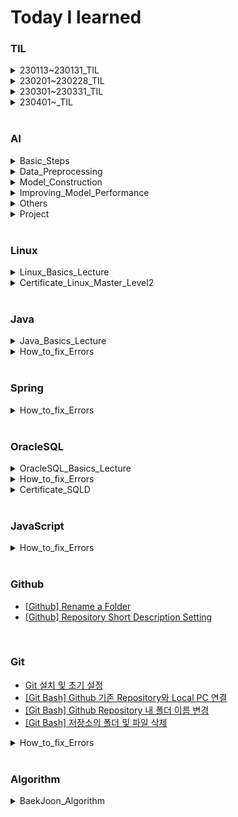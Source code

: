 # Today I learned

### TIL
<details>
<summary>230113~230131_TIL</summary>

- [230113_TIL](https://hj0216.tistory.com/2)  
- [230114_TIL](https://hj0216.tistory.com/4)
- [230115_TIL](https://hj0216.tistory.com/8)
- [230116_TIL](https://hj0216.tistory.com/14)
- [230117_TIL](https://hj0216.tistory.com/19)
- [230118_TIL](https://hj0216.tistory.com/22)
- [230119_TIL](https://hj0216.tistory.com/25)
- [230120_TIL](https://hj0216.tistory.com/27)
- [230121_TIL](https://hj0216.tistory.com/35)
- [230122_TIL](https://hj0216.tistory.com/37)
- [230123_TIL](https://hj0216.tistory.com/46)
- [230124_TIL](https://hj0216.tistory.com/55)
- [230125_TIL](https://hj0216.tistory.com/64)
- [230126_TIL](https://hj0216.tistory.com/66)
- [230127_TIL](https://hj0216.tistory.com/71)
- [230128_TIL](https://hj0216.tistory.com/73)
- [230129_TIL](https://hj0216.tistory.com/75)
- [230130_TIL](https://hj0216.tistory.com/78)
- [230131_TIL](https://hj0216.tistory.com/79)
</details>

<details>
<summary>230201~230228_TIL</summary>

- [230201_TIL](https://hj0216.tistory.com/82)
- [230202_TIL](https://hj0216.tistory.com/83)
- [230203_TIL](https://hj0216.tistory.com/84)
- [230204_TIL](https://hj0216.tistory.com/89)
- [230205_TIL](https://hj0216.tistory.com/99)
- [230206_TIL](https://hj0216.tistory.com/102)
- [230207_TIL](https://hj0216.tistory.com/103)
- [230208_TIL](https://hj0216.tistory.com/104)
- [230209_TIL](https://hj0216.tistory.com/105)
- [230210_TIL](https://hj0216.tistory.com/106)
- [230211_TIL](https://hj0216.tistory.com/107)
- [230212_TIL](https://hj0216.tistory.com/112)
- [230213_TIL](https://hj0216.tistory.com/115)
- [230214_TIL](https://hj0216.tistory.com/117)
- [230215_TIL](https://hj0216.tistory.com/118)
- [230216_TIL](https://hj0216.tistory.com/119)
- [230217_TIL](https://hj0216.tistory.com/122)
- [230218_TIL](https://hj0216.tistory.com/127)
- [230219_TIL](https://hj0216.tistory.com/129)
- [230220_TIL](https://hj0216.tistory.com/134)
- [230221_TIL](https://hj0216.tistory.com/140)
- [230222_TIL](https://hj0216.tistory.com/146)
- [230223_TIL](https://hj0216.tistory.com/148)
- [230224_TIL](https://hj0216.tistory.com/152)
- [230225_TIL](https://hj0216.tistory.com/156)
- [230226_TIL](https://hj0216.tistory.com/161)
- [230227_TIL](https://hj0216.tistory.com/168)
- [230228_TIL](https://hj0216.tistory.com/175)
</details>

<details>
<summary>230301~230331_TIL</summary>

- [230301_TIL](https://hj0216.tistory.com/180)
- [230302_TIL](https://hj0216.tistory.com/186)
- [230303_TIL](https://hj0216.tistory.com/193)
- [230304_TIL](https://hj0216.tistory.com/201)
- [230305_TIL](https://hj0216.tistory.com/209)
- [230306_TIL](https://hj0216.tistory.com/217)
- [230307_TIL](https://hj0216.tistory.com/222)
- [230308_TIL](https://hj0216.tistory.com/231)
- [230309_TIL](https://hj0216.tistory.com/233)
- [230310_TIL](https://hj0216.tistory.com/237)
- [230311_TIL](https://hj0216.tistory.com/241)
- [230312_TIL](https://hj0216.tistory.com/243)
- [230313_TIL](https://hj0216.tistory.com/246)
- [230314_TIL](https://hj0216.tistory.com/250)
- [230315_TIL](https://hj0216.tistory.com/253)
- [230316_TIL](https://hj0216.tistory.com/256)
- [230317_TIL](https://hj0216.tistory.com/259)
- [230318_TIL](https://hj0216.tistory.com/263)
- [230319_TIL](https://hj0216.tistory.com/269)
- [230320_TIL](https://hj0216.tistory.com/273)
- [230321_TIL](https://hj0216.tistory.com/276)
- [230322_TIL](https://hj0216.tistory.com/278)
- [230323_TIL](https://hj0216.tistory.com/282)
- [230324_TIL](https://hj0216.tistory.com/284)
- [230325_TIL](https://hj0216.tistory.com/288)
- [230326_TIL](https://hj0216.tistory.com/291)
- [230327_TIL](https://hj0216.tistory.com/297)
- [230328_TIL](https://hj0216.tistory.com/303)
- [230329_TIL](https://hj0216.tistory.com/306)
- [230330_TIL](https://hj0216.tistory.com/307)
- [230331_TIL](https://hj0216.tistory.com/310)
</details>


<details>
<summary>230401~_TIL</summary>

- [230401_TIL](https://hj0216.tistory.com/316)
- [230402_TIL](https://hj0216.tistory.com/317)
- [230403_TIL](https://hj0216.tistory.com/325)
- [230404_TIL](https://hj0216.tistory.com/327)
- [230405_TIL](https://hj0216.tistory.com/332)
- [230406_TIL](https://hj0216.tistory.com/333)
- [230407_TIL](https://hj0216.tistory.com/336)
- [230408_TIL](https://hj0216.tistory.com/342)
- [230409_TIL](https://hj0216.tistory.com/344)
- [230410_TIL](https://hj0216.tistory.com/351)
- [230411_TIL](https://hj0216.tistory.com/352)
- [230412_TIL](https://hj0216.tistory.com/354)
- [230413_TIL](https://hj0216.tistory.com/357)
- [230414_TIL](https://hj0216.tistory.com/358)
- [230415_TIL](https://hj0216.tistory.com/360)
- [230416_TIL](https://hj0216.tistory.com/363)
- [230417_TIL](https://hj0216.tistory.com/365)
- [230418_TIL](https://hj0216.tistory.com/367)
- [230419_TIL](https://hj0216.tistory.com/370)
- [230420_TIL](https://hj0216.tistory.com/371)
- [230421_TIL](https://hj0216.tistory.com/374)
- [230422_TIL](https://hj0216.tistory.com/376)
- [230423_TIL](https://hj0216.tistory.com/378)
</details>

<br/>


### AI
<details>
<summary>Basic_Steps</summary>

- [Practice for AI Learning Model Construction](https://hj0216.tistory.com/3)
- [Scalar, Vector, Matirx, Tensor](https://hj0216.tistory.com/30)
- [Pandas pkg and Numpy pkg](https://hj0216.tistory.com/47)
</details>

<details>
<summary>Data_Preprocessing</summary>

- [Split training data and test data](https://hj0216.tistory.com/31)
- [Pandas Package and Missing Value Handling](https://hj0216.tistory.com/36)
- [Classification and One-Hot Encoding](https://hj0216.tistory.com/45)
- [ImageDataGenerator](https://hj0216.tistory.com/100)
</details>


<details>
<summary>Model_Construction</summary>

- [Types of Artificial Neural Networks](https://hj0216.tistory.com/9)
- [ANN Model Construction](https://hj0216.tistory.com/5)
- [MultiLayer Perceptron](https://hj0216.tistory.com/29)
- [Classification Model Construction](https://hj0216.tistory.com/48)
- [CNN Model Construction](https://hj0216.tistory.com/56)
- [CNN Model Construction2](https://hj0216.tistory.com/67)
- [RNN Model Construction](https://hj0216.tistory.com/72)
- [LSTM, Bidirectional, Conv1D](https://hj0216.tistory.com/77)
- [Ensemble Model](https://hj0216.tistory.com/80)
</details>


<details>
<summary>Improving_Model_Performance</summary>

- [Model Performance Indicator](https://hj0216.tistory.com/33)
- [Hyper-parameter Tuning](https://hj0216.tistory.com/28)
- [Activation Function](https://hj0216.tistory.com/42)
- [Data Preprocessing: StandardScaler, MinMaxScaler](https://hj0216.tistory.com/54)
- [Validation Data](https://hj0216.tistory.com/43)
- [Handling Overfitting: EarlyStopping](https://hj0216.tistory.com/44)
</details>

<details>
<summary>Others</summary>

- [Environment Settings for GPU usage](https://hj0216.tistory.com/34)
- [Matplotlib: Scatter and plot](https://hj0216.tistory.com/32)
- [Save model and weights](https://hj0216.tistory.com/57)
- [[Warning] Allocation of ... exceeds 10% of free system memory](https://hj0216.tistory.com/76)
</details>

<details>
<summary>Project</summary>

- [[Project] Stock price prediction using Ensemble model](https://hj0216.tistory.com/74)
</details>


<br/>


### Linux
<details>
<summary>Linux_Basics_Lecture</summary>

- [리눅스(Linux) 공부 시작하기](https://hj0216.tistory.com/6)
- [리눅스 기초 30강 시리즈 - 01강 CentOS7 설치](https://hj0216.tistory.com/7)
- [리눅스 기초 30강 시리즈 - 02강 리눅스 원격 접속](https://hj0216.tistory.com/17)
- [리눅스 기초 30강 시리즈 - 03강 Putty 환경 설정](https://hj0216.tistory.com/20)
- [리눅스 기초 30강 시리즈 - 04강 기본 명령어](https://hj0216.tistory.com/21)
- [리눅스 기초 30강 시리즈 - 05강 명령 프롬프트](https://hj0216.tistory.com/26)
- [리눅스 기초 30강 시리즈 - 06강 디렉토리 이해 - HOME](https://hj0216.tistory.com/49)
- [리눅스 기초 30강 시리즈 - 07강 디렉토리 내용 보기](https://hj0216.tistory.com/50)
- [리눅스 기초 30강 시리즈 - 08강 도움말 보기](https://hj0216.tistory.com/51)
- [리눅스 기초 30강 시리즈 - 09강 디렉토리 생성(mkdir) 삭제(rmdir)](https://hj0216.tistory.com/52)
- [리눅스 기초 30강 시리즈 - 10강 파일 내용 보기(cat/nl/more/less)](https://hj0216.tistory.com/53)
- [리눅스 기초 30강 시리즈 - 11강 디렉토리 구조](https://hj0216.tistory.com/59)
- [리눅스 기초 30강 시리즈 - 12강 경로 이동(cd) 절대경로/상대경로](https://hj0216.tistory.com/60)
- [리눅스 기초 30강 시리즈 - 13강 파일 복사(cp) 삭제(rm)](https://hj0216.tistory.com/61)
- [리눅스 기초 30강 시리즈 - 14강 이동(mv) 이름 바꾸기(rename)](https://hj0216.tistory.com/62)
- [리눅스 기초 30강 시리즈 - 15강 자주하는 실수 3가지](https://hj0216.tistory.com/63)
- [리눅스 기초 30강 시리즈 - 16강 패키지 관리(rpm/yum)](https://hj0216.tistory.com/68)
- [리눅스 기초 30강 시리즈 - 17강 vim 편집기](https://hj0216.tistory.com/69)
- [리눅스 기초 30강 시리즈 - 18강 C언어코딩(gcc)](https://hj0216.tistory.com/70)
- [리눅스 기초 30강 시리즈 - 19강 ftp client 사용법](https://hj0216.tistory.com/86)
- [리눅스 기초 30강 시리즈 - 20강 압축(gzip/xz/tar)](https://hj0216.tistory.com/87)
- [리눅스 기초 30강 시리즈 - 21강 권한의 이해](https://hj0216.tistory.com/88)
- [리눅스 기초 30강 시리즈 - 22강 파일 분류](https://hj0216.tistory.com/91)
- [리눅스 기초 30강 시리즈 - 23강 하드 링크 심볼릭 링크](https://hj0216.tistory.com/92)
- [리눅스 기초 30강 시리즈 - 24강 명령어 별칭(alias)](https://hj0216.tistory.com/93)
- [리눅스 기초 30강 시리즈 - 25강 명령어 역사(history)](https://hj0216.tistory.com/94)
- [리눅스 기초 30강 시리즈 - 26강 bash - 1](https://hj0216.tistory.com/95)
- [리눅스 기초 30강 시리즈 - 27강 bash - 2](https://hj0216.tistory.com/96)
- [리눅스 기초 30강 시리즈 - 28강 bash - 3](https://hj0216.tistory.com/97)
- [리눅스 기초 30강 시리즈 - 29강 출력 내용 저장](https://hj0216.tistory.com/98)
- [[완강] 리눅스 기초 30강 시리즈 - 30강 설치 후 할 일](https://hj0216.tistory.com/101)
</details>

<details>
<summary>Certificate_Linux_Master_Level2</summary>

- [[Certificate] Linux Master Level2 (221210_1-40)](https://hj0216.tistory.com/137)
- [[Certificate] Linux Master Level2 (221210_41-80)](https://hj0216.tistory.com/133)
- [[Certificate] Linux Master Level2 (220903_1-40)](https://hj0216.tistory.com/126)
- [[Certificate] Linux Master Level2 (220903_41-80)](https://hj0216.tistory.com/128)
- [[Certificate] Linux Master Level2 (220611_1-40)](https://hj0216.tistory.com/130)
- [[Certificate] Linux Master Level2 (220611_41-80)](https://hj0216.tistory.com/133)
- [[Certificate] Linux Master Level2 (211211_1-40)](https://hj0216.tistory.com/159)
- [[Certificate] Linux Master Level2 (211211_41-80)](https://hj0216.tistory.com/160)
- [[Certificate] Linux Master Level2 (210911_1-40)](https://hj0216.tistory.com/165)
- [[Certificate] Linux Master Level2 (210911_41-80)](https://hj0216.tistory.com/166)
- [[Certificate] Linux Master Level2 (210313_1-40)](https://hj0216.tistory.com/181)
- [[Certificate] Linux Master Level2 (210313_41-80)](https://hj0216.tistory.com/182)
- [[Certificate] Linux Master Level2 (201212_1-40)](https://hj0216.tistory.com/183)
- [[Certificate] Linux Master Level2 (201212_41-80)](https://hj0216.tistory.com/185)
- [[Certificate] Linux Master Level2 (201010_1-40)](https://hj0216.tistory.com/192)
- [[Certificate] Linux Master Level2 (201010_41-80)](https://hj0216.tistory.com/203)
- [[Certificate] Linux Master Level2 (200613_1-40)](https://hj0216.tistory.com/204)
- [[Certificate] Linux Master Level2 (200613_41-80)](https://hj0216.tistory.com/205)
- [[Certificate] Linux Master Level2 (191214_1-40)](https://hj0216.tistory.com/206)
- [[Certificate] Linux Master Level2 (191214_41-80)](https://hj0216.tistory.com/207)
- [[Certificate] Linux Master Level2 (Summary)](https://hj0216.tistory.com/214)
</details>


<br/>


### Java
<details>
<summary>Java_Basics_Lecture</summary>

- [[자바의 정석_기초편] Chapter02. 변수(Variable)](https://hj0216.tistory.com/85)
- [[자바의 정석_기초편] Chapter03. 연산자(Operator)](https://hj0216.tistory.com/90)
- [[자바의 정석_기초편] Chapter04. 조건문(If)과 반복문(While, For)_1](https://hj0216.tistory.com/324)
- [[자바의 정석_기초편] Chapter04. 조건문(If)과 반복문(While, For)_2](https://hj0216.tistory.com/328)
- [[자바의 정석_기초편] Chapter05. 배열(Array)_1](https://hj0216.tistory.com/330)
- [[자바의 정석_기초편] Chapter05. 배열(Array)_2](https://hj0216.tistory.com/334)
- [[자바의 정석_기초편] Chapter06. 객체지향 언어(Object Oriented Language)_1](https://hj0216.tistory.com/337)
- [[자바의 정석_기초편] Chapter06. 객체지향 언어(Object Oriented Language)_2](https://hj0216.tistory.com/341)
- [[자바의 정석_기초편] Chapter06. 객체지향 언어(Object Oriented Language)_3](https://hj0216.tistory.com/345)
- [[자바의 정석_기초편] Chapter07. 객체지향(Object Oriented)_1](https://hj0216.tistory.com/349)
</details>

<details>
<summary>How_to_fix_Errors</summary>

- [[해결 방법] Cannot invoke getClass() on the primitive type double](https://hj0216.tistory.com/136)
- [[해결 방법] Cannot store to char array because ... is null](https://hj0216.tistory.com/108)
- [[해결 방법] java.util.ConcurrentModificationException](https://hj0216.tistory.com/121)
- [[해결 방법] java.util.IllegalFormatPrecisionException: 2](https://hj0216.tistory.com/123)
- [[해결 방법] java.io.NotSerializableException](https://hj0216.tistory.com/124)
- [[해결 방법] java.io.InvalidClassException](https://hj0216.tistory.com/125)
- [[해결 방법] java.lang.ArrayIndexOutOfBoundsException](https://hj0216.tistory.com/131)
- [[해결 방법] java.util.NoSuchElementException](https://hj0216.tistory.com/313)
- [[해결 방법] java.lang.NumberFormatException](https://hj0216.tistory.com/319)
- [[해결 방법] java.lang.ClassNotFoundException: oracle.jdbc.driver.OracleDriver](https://hj0216.tistory.com/143)
- [[해결 방법] java.sql.SQLException: 부적합한 열 인덱스](https://hj0216.tistory.com/142)
- [[해결 방법] Resource leak: '...' is never closed](https://hj0216.tistory.com/114)
- [[해결 방법] The method is ambiguous for the type Class](https://hj0216.tistory.com/346)
- [[해결 방법] The local variable a may not have been initialized](https://hj0216.tistory.com/109)
- [[해결 방법] Type mismatch: cannot convert from int to char](https://hj0216.tistory.com/120)
- [[해결 방법] Type '...' already exists with same name but different case.](https://hj0216.tistory.com/149)
- [[해결 방법] Unhandled exception type ParseException](https://hj0216.tistory.com/116)
- [[해결 방법] Server Tomcat v9.0 Server at localhost failed to start.](https://hj0216.tistory.com/154)
- [[해결 방법] Variable cannot be resolved to a variable](https://hj0216.tistory.com/111)
</details>


<br/>



### Spring
<details>
<summary>How_to_fix_Errors</summary>

- [[해결 방법] No default constructor found](https://hj0216.tistory.com/340)
- [[해결 방법] nested exception is java.lang.NullPointerException](https://hj0216.tistory.com/347)
</details>


<br/>



### OracleSQL
<details>
<summary>OracleSQL_Basics_Lecture</summary>

- [Oracle SQL 강의 - 01강 학습 안내(SQL, DB, DBMS의 의미와 필요성)](https://hj0216.tistory.com/18)
- [Oracle SQL 강의 - 02강 오라클 DBMS 18c XE 설치하기](https://hj0216.tistory.com/58)
- [Oracle SQL 강의 - 03강 SQL Developer 설치하기](https://hj0216.tistory.com/65)
- [Oracle SQL 강의 - 04강 오라클 PDB 서버에 접속하기](https://hj0216.tistory.com/110)
- [Oracle SQL 강의 - 05강 수업용 사용자와 데이터베이스 생성하기](https://hj0216.tistory.com/113)
- [Oracle SQL 강의 - 06강 MEMBER 테이블 생성하기](https://hj0216.tistory.com/132)
- [Oracle SQL 강의 - 07강 오라클 데이터 형식 #1 (문자 형식)](https://hj0216.tistory.com/135)
- [Oracle SQL 강의 - 08강 오라클 데이터 형식 #2 (숫자,날짜 형식)](https://hj0216.tistory.com/141)
- [Oracle SQL 강의 - 09강 테이블 수정하기(ALTER TABLE)](https://hj0216.tistory.com/151)
- [Oracle SQL 강의 - 10강 SQL 쿼리 연습을 테이블 준비하기](https://hj0216.tistory.com/153)
- [Oracle SQL 강의 - 11강 데이터 조작하기 #1 (INSERT/SELECT)](https://hj0216.tistory.com/157)
- [Oracle SQL 강의 - 12강 데이터 조작하기 #2 (UPDATE/DELETE)](https://hj0216.tistory.com/162)
- [Oracle SQL 강의 - 13강 Transaction 처리를 위한 Commit/RollBack](https://hj0216.tistory.com/169)
- [Oracle SQL 강의 - 14강 연산을 통한 데이터 조회 (산술 연산자)](https://hj0216.tistory.com/178)
- [Oracle SQL 강의 - 15강 비교연산자(=,!=,^=,...)](https://hj0216.tistory.com/188)
- [Oracle SQL 강의 - 16강 관계연산자(AND, OR, BETWEEN, IN)](https://hj0216.tistory.com/195)
- [Oracle SQL 강의 - 17강 패턴 비교 연산자(LIKE, %, _ )](https://hj0216.tistory.com/202)
- [Oracle SQL 강의 - 18강 정규식을 이용한 패턴 비교(REGEX_LIKE)](https://hj0216.tistory.com/210)
- [Oracle SQL 강의 - 19강 문자열 비교를 위한 정규식(^\D\w+@...)](https://hj0216.tistory.com/218)
- [Oracle SQL 강의 - 20강 ROWNUM 그리고 행 제한하기](https://hj0216.tistory.com/225)
- [Oracle SQL 강의 - 21강 중복 값 제거하기 DISTINCT](https://hj0216.tistory.com/229)
- [Oracle SQL 강의 - 22강 중간요약과 함수 단원 안내](https://hj0216.tistory.com/234)
- [Oracle SQL 강의 - 23강 문자열 내장 함수 #1](https://hj0216.tistory.com/236)
- [Oracle SQL 강의 - 24강 문자열 내장 함수 #2](https://hj0216.tistory.com/240)
- [Oracle SQL 강의 - 25강 숫자 내장 함수(ABS/SIGN/ROUND/TRUNC/CEIL/FLOOR)](https://hj0216.tistory.com/244)
- [Oracle SQL 강의 - 26강 날짜 함수(SYSDATE/CURRENT_DATE/SYSTIMESTAMP/CURRENT_...)](https://hj0216.tistory.com/248)
- [Oracle SQL 강의 - 27강 형식 변환 함수(TO_DATE/TO_CHAR/TO_NUMBER/TO_TIMESTAMP)](https://hj0216.tistory.com/251)
- [Oracle SQL 강의 - 28강 NULL 관련 함수(NVL/NVL2/NULLIF)와 DECODE 함수](https://hj0216.tistory.com/254)
- [Oracle SQL 강의 - 29강 SELECT 구절과 정렬(ORDER BY)](https://hj0216.tistory.com/257)
- [Oracle SQL 강의 - 30강 집계 함수와 GROUP BY](https://hj0216.tistory.com/260)
- [Oracle SQL 강의 - 31강 HAVING 절](https://hj0216.tistory.com/262)
- [Oracle SQL 강의 - 32강 ROW_NUMBER(), RANK(), DENSE_RANK()](https://hj0216.tistory.com/270)
- [Oracle SQL 강의 - 33강 부조회(서브쿼리)](https://hj0216.tistory.com/272)
- [Oracle SQL 강의 - 34강 INNER 조인(JOIN)](https://hj0216.tistory.com/275)
- [Oracle SQL 강의 - 35강 LEFT/RIGHT/FULL 아웃터 조인(OUTER JOIN)](https://hj0216.tistory.com/279)
- [Oracle SQL 강의 - 36강 OUTER JOIN을 이용한 게시글 목록 조회](https://hj0216.tistory.com/281)
- [Oracle SQL 강의 - 37강 SELF JOIN](https://hj0216.tistory.com/285)
- [Oracle SQL 강의 - 38강 오라클 OLD JOIN](https://hj0216.tistory.com/287)
- [Oracle SQL 강의 - 39강 유니온(UNION)](https://hj0216.tistory.com/290)
- [Oracle SQL 강의 - 40강 View(뷰)의 의미와 생성방법](https://hj0216.tistory.com/299)
- [Oracle SQL 강의 - 41강 데이터 딕셔너리](https://hj0216.tistory.com/302)
- [Oracle SQL 강의 - 42강 도메인 제약조건](https://hj0216.tistory.com/305)
- [Oracle SQL 강의 - 43강 체크 제약조건](https://hj0216.tistory.com/309)
- [Oracle SQL 강의 - 44강 정규식을 이용한 체크 제약조건](https://hj0216.tistory.com/311)
- [Oracle SQL 강의 - 45강 Entity 제약조건(Primary Key, Unique)](https://hj0216.tistory.com/314)
- [[완강] Oracle SQL 강의 - 46강 시퀀스(Sequence)](https://hj0216.tistory.com/318)
</details>


<details>
<summary>How_to_fix_Errors</summary>

- [[해결 방법] ORA-00001: 무결성 제약 조건에 위배됩니다](https://hj0216.tistory.com/219)
- [[해결 방법] ORA-00904: "...": 부적합한 식별자](https://hj0216.tistory.com/223)
- [[해결 방법] ORA-00913: 값의 수가 너무 많습니다](https://hj0216.tistory.com/215)
- [[해결 방법] ORA-00918: 열의 정의가 애매합니다](https://hj0216.tistory.com/172)
- [[해결 방법] ORA-00925: INTO 키워드가 누락되었습니다](https://hj0216.tistory.com/362)
- [[해결 방법] ORA-00927: 누락된 등호](https://hj0216.tistory.com/348)
- [[해결 방법] ORA-00933: SQL 명령어가 올바르게 종료되지 않았습니다](https://hj0216.tistory.com/184)
- [[해결 방법] ORA-00934: 그룹 함수는 허가되지 않습니다](https://hj0216.tistory.com/171)
- [[해결 방법] ORA-00936: 누락된 표현식](https://hj0216.tistory.com/174)
- [[해결 방법] ORA-00937: 단일 그룹의 그룹 함수가 아닙니다](https://hj0216.tistory.com/196)
- [[해결 방법] ORA-00979: GROUP BY 표현식이 아닙니다](https://hj0216.tistory.com/170)
- [[해결 방법] ORA-00984: 열을 사용할 수 없습니다](https://hj0216.tistory.com/200)
- [[해결 방법] ORA-00998: 이 식은 열의 별명과 함께 지정해야 합니다](https://hj0216.tistory.com/226)
- [[해결 방법] ORA-01031: 권한이 불충분합니다](https://hj0216.tistory.com/228)
- [[해결 방법] ORA-12899: 열에 대한 값이 너무 큼](https://hj0216.tistory.com/375)
- [[해결 방법] ORA-01400: NULL을 TABLE 안에 삽입할 수 없습니다](https://hj0216.tistory.com/194)
- [[해결 방법] ORA-01402: 뷰의 WITH CHECK OPTION의 조건에 위배 됩니다](https://hj0216.tistory.com/224)
- [[해결 방법] ORA-01468: outer-join된 테이블은 1개만 지정할 수 있습니다](https://hj0216.tistory.com/198)
- [[해결 방법] ORA-01748: 열명 그 자체만 사용할 수 있습니다](https://hj0216.tistory.com/176)
- [[해결 방법] ORA-01789: 질의 블록은 부정확한 수의 결과 열을 가지고 있습니다](https://hj0216.tistory.com/190)
- [[해결 방법] ORA-02261: 고유 키 또는 기본 키가 이미 존재하고 있습니다](https://hj0216.tistory.com/220)
- [[해결 방법] ORA-02290: 체크 제약조건이 위배되었습니다](https://hj0216.tistory.com/213)
- [[해결 방법] ORA-02291: 무결성 제약조건이 위배되었습니다- 부모 키가 없습니다](https://hj0216.tistory.com/211)
- [[해결 방법] ORA-02292: 무결성 제약조건이 위배되었습니다- 자식 레코드가 발견되었습니다](https://hj0216.tistory.com/212)
- [[해결 방법] ORA-02437: (TABLE_PK)을 검증할 수 없습니다 - 잘못된 기본 키입니다](https://hj0216.tistory.com/199)
- [[해결 방법] ORA-25154: USING 절의 열 부분은 식별자를 가질 수 없음](https://hj0216.tistory.com/177)
- [[해결 방법] ORA-30076: 발췌 소스에 발췌 필트가 부적당합니다](https://hj0216.tistory.com/164)
- [[해결 방법] ORA-42399: 읽기 전용 뷰에서는 DML 작업을 수행할 수 없습니다](https://hj0216.tistory.com/230)
- [[해결 방법] HIDDEN COLUMN ROWNUM 조회 문제](https://hj0216.tistory.com/189)
- [[해결 방법] COLUMN ALIAS 부적합 식별자 문제](https://hj0216.tistory.com/238)
</details>


<details>
<summary>Certificate_SQLD</summary>

- [[Certificate] SQLD (220528_45)](https://hj0216.tistory.com/265)
- [[Certificate] SQLD (201129_39)](https://hj0216.tistory.com/264)
- [[Certificate] SQLD (200906_38)](https://hj0216.tistory.com/266)
- [[Certificate] SQLD (200530_37)](https://hj0216.tistory.com/267)
</details>
<br/>


### JavaScript
<details>
<summary>How_to_fix_Errors</summary>

- [[해결 방법] Uncaught ReferenceError: Cannot access '...' before initialization](https://hj0216.tistory.com/293)
- [[해결 방법] Uncaught ReferenceError: Invalid left-hand side expression in postfix operation](https://hj0216.tistory.com/298)
- [[해결 방법] Uncaught ReferenceError: ... is not defined](https://hj0216.tistory.com/323)
- [[해결 방법] Uncaught SyntaxError: Identifier '...' has already been declared](https://hj0216.tistory.com/292)
- [[해결 방법] Uncaught SyntaxError: Missing initializer in const declaration](https://hj0216.tistory.com/295)
- [[해결 방법] Uncaught SyntaxError: Unexpected token 'const'](https://hj0216.tistory.com/296)
- [[해결 방법] Uncaught TypeError: Assignment to constant variable](https://hj0216.tistory.com/294)
- [[해결 방법] Uncaught TypeError: Cannot set properties of null](https://hj0216.tistory.com/322)
</details>
<br/>


### Github
- [[Github] Rename a Folder](https://hj0216.tistory.com/10)
- [[Github] Repository Short Description Setting](https://hj0216.tistory.com/158)



<br/>


### Git
- [Git 설치 및 초기 설정](https://hj0216.tistory.com/39)
- [[Git Bash] Github 기존 Repository와 Local PC 연결](https://hj0216.tistory.com/321)
- [[Git Bash] Github Repository 내 폴더 이름 변경](https://hj0216.tistory.com/11)
- [[Git Bash] 저장소의 폴더 및 파일 삭제](https://hj0216.tistory.com/41)

<details>
<summary>How_to_fix_Errors</summary>

- [[해결 방법] Another git process seems to be running in this repository](https://hj0216.tistory.com/15)
- [[해결 방법] error: failed to push some refs to 'https://github.com/'](https://hj0216.tistory.com/38)
- [[해결 방법] fetal: bad source](https://hj0216.tistory.com/23)
- [[해결 방법] fatal: not a git repository (or any of the parent directories): .git](https://hj0216.tistory.com/12)
- [[해결 방법] fatal: refusing to merge unrelated histories](https://hj0216.tistory.com/40)
- [[해결 방법] fatal: The current branch main has no upstream branch](https://hj0216.tistory.com/24)
- [[해결 방법] Permission denied](https://hj0216.tistory.com/13)
- [[해결 방법] this operation must be run in a work tree](https://hj0216.tistory.com/16)
</details>




<br/>


### Algorithm
<details>
<summary>BaekJoon_Algorithm</summary>

- [[BaekJoon] 2557번 Hello World 문제풀이 (Success)](https://hj0216.tistory.com/138)
- [[BaekJoon] 1000번 A+B 문제풀이 (Success)](https://hj0216.tistory.com/139)
- [[BaekJoon] 1001번 A-B 문제풀이 (Success)](https://hj0216.tistory.com/144)
- [[BaekJoon] 2588번 곱셈 문제풀이 (Success)](https://hj0216.tistory.com/147)
- [[BaekJoon] 10998번 A*B 문제풀이 (Success)](https://hj0216.tistory.com/150)
- [[BaekJoon] 10172번 개 문제풀이 (Success)](https://hj0216.tistory.com/155)
- [[BaekJoon] 10926번 ??! 문제풀이 (Success)](https://hj0216.tistory.com/163)
- [[BaekJoon] 2292번 벌집 문제풀이 (Success)](https://hj0216.tistory.com/173)
- [[BaekJoon] 18108번 1998년생인 내가 태국에서는 2541년생?! 문제풀이 (Success)](https://hj0216.tistory.com/179)
- [[BaekJoon] 1085번 직사각형에서 탈출 문제풀이 (Success)](https://hj0216.tistory.com/187)
- [[BaekJoon] 1008번 A/B 문제풀이 (Success)](https://hj0216.tistory.com/197)
- [[BaekJoon] 3009번 네 번째 점 문제풀이 (Success)](https://hj0216.tistory.com/208)
- [[BaekJoon] 5086번 배수와 약수 문제풀이 (Success)](https://hj0216.tistory.com/216)
- [[BaekJoon] 11382번 꼬마 정민 문제풀이 (Success)](https://hj0216.tistory.com/221)
- [[BaekJoon] 10430번 나머지 문제풀이 (Success)](https://hj0216.tistory.com/227)
- [[BaekJoon] 10171번 고양이 문제풀이 (Success)](https://hj0216.tistory.com/232)
- [[BaekJoon] 10869번 사칙연산 문제풀이 (Success)](https://hj0216.tistory.com/235)
- [[BaekJoon] 1330번 두 수 비교하기 문제풀이 (Success)](https://hj0216.tistory.com/239)
- [[BaekJoon] 9498번 시험 성적 문제풀이 (Success)](https://hj0216.tistory.com/242)
- [[BaekJoon] 2753번 윤년 문제풀이 (Success)](https://hj0216.tistory.com/247)
- [[BaekJoon] 14681번 사분면 고르기 문제풀이 (Success)](https://hj0216.tistory.com/249)
- [[BaekJoon] 2884번 알람 시계 문제풀이 (Success)](https://hj0216.tistory.com/252)
- [[BaekJoon] 2525번 오븐 시계 문제풀이 (Success)](https://hj0216.tistory.com/255)
- [[BaekJoon] 2480번 주사위 세개 문제풀이 (Success)](https://hj0216.tistory.com/258)
- [[BaekJoon] 2739번 구구단 문제풀이 (Success)](https://hj0216.tistory.com/261)
- [[BaekJoon] 2501번 약수 구하기 문제풀이 (Success)](https://hj0216.tistory.com/268)
- [[BaekJoon] 10950번 A+B-3 문제풀이 (Success)](https://hj0216.tistory.com/271)
- [[BaekJoon] 8393번 합 문제풀이 (Success)](https://hj0216.tistory.com/274)
- [[BaekJoon] 10807번 개수 세기 문제풀이 (Success)](https://hj0216.tistory.com/277)
- [[BaekJoon] 27866번 문자와 문자열 문제풀이 (Success)](https://hj0216.tistory.com/280)
- [[BaekJoon] 25304번 영수증 문제풀이 (Success)](https://hj0216.tistory.com/283)
- [[BaekJoon] 25314번 코딩은 체육과목 입니다 문제풀이 (Success)](https://hj0216.tistory.com/286)
- [[BaekJoon] 11021번 A+B-7 문제풀이 (Success)](https://hj0216.tistory.com/289)
- [[BaekJoon] 15552번 빠른 A+B 문제풀이 (Success)](https://hj0216.tistory.com/300)
- [[BaekJoon] 11022번 A+B-8 문제풀이 (Success)](https://hj0216.tistory.com/301)
- [[BaekJoon] 2438번 별 찍기 - 1 문제풀이 (Success)](https://hj0216.tistory.com/304)
- [[BaekJoon] 2439번 별 찍기 - 2 문제풀이 (Success)](https://hj0216.tistory.com/308)
- [[BaekJoon] 10952번 A+B - 5 문제풀이 (Success)](https://hj0216.tistory.com/312)
- [[BaekJoon] 10951번 A+B - 4 문제풀이 (Success)](https://hj0216.tistory.com/315)
- [[BaekJoon] 10818번 최소, 최소 문제풀이 (Success)](https://hj0216.tistory.com/320)
- [[BaekJoon] 2750번 수 정렬 문제풀이 (Success)](https://hj0216.tistory.com/326)
- [[BaekJoon] 10871번 X보다 작은 수 정렬 문제풀이](https://hj0216.tistory.com/329)
- [[BaekJoon] 10818번 최소, 최대 문제풀이 (Success)](https://hj0216.tistory.com/331)
- [[BaekJoon] 2562번 최댓값 문제풀이 (Success)](https://hj0216.tistory.com/335)
- [[BaekJoon] 5597번 과제 안 내신 분..? 문제풀이 (Success)](https://hj0216.tistory.com/338)
- [[BaekJoon] 3052번 나머지 문제풀이 (Success)](https://hj0216.tistory.com/341)
- [[BaekJoon] 1546번 평균 문제풀이 (Success)](https://hj0216.tistory.com/343)
- [[BaekJoon] 10813번 공 바꾸기 문제풀이 (Success)](https://hj0216.tistory.com/350)
- [[BaekJoon] 10810번 공 넣기 문제풀이 (Success)](https://hj0216.tistory.com/353)
- [[BaekJoon] 2743번 단어 길이 재기 문제풀이 (Success)](https://hj0216.tistory.com/355)
- [[BaekJoon] 9086번 문자열 문제풀이 (Success)](https://hj0216.tistory.com/356)
- [[BaekJoon] 11654번 아스키 코드 문제풀이 (Success)](https://hj0216.tistory.com/359)
- [[BaekJoon] 11720번 숫자의 합 문제풀이 (Success)](https://hj0216.tistory.com/361)
- [[BaekJoon] 24262번 알고리즘 수업 문제풀이 (Success)](https://hj0216.tistory.com/364)
- [[BaekJoon] 10809번 알파벳 찾기 문제풀이 (Success)](https://hj0216.tistory.com/366)
- [[BaekJoon] 10811번 바구니 뒤집기 문제풀이 (Success)](https://hj0216.tistory.com/368)
- [[BaekJoon] 2675번 문자열 반복 문제풀이 (Success)](https://hj0216.tistory.com/369)
- [[BaekJoon] 25083번 새싹 문제풀이 (Success)](https://hj0216.tistory.com/372)
- [[BaekJoon] 24262번 알고리즘 수업 - 알고리즘의 수행 시간 1 문제풀이 (Success)](https://hj0216.tistory.com/373)
- [[BaekJoon] 2587번 대표값2 문제풀이 (Success)](https://hj0216.tistory.com/377)
- [[BaekJoon] 2908번 상수 문제풀이 (Success)](https://hj0216.tistory.com/379)
- [[BaekJoon] 2869번 달팽이는 올라가고 싶다 문제풀이 (-ing)](https://hj0216.tistory.com/167)
- [[BaekJoon] 2477번 참외밭 문제풀이 (-ing)](https://hj0216.tistory.com/191)
</details>



<br/>
